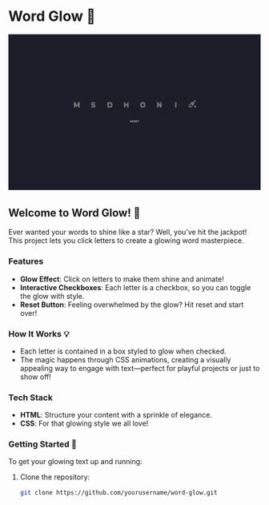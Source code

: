# Word Glow 🌟

![Word Glow Preview](./design/image.png)

## Welcome to Word Glow! 🎉

Ever wanted your words to shine like a star? Well, you’ve hit the jackpot! This project lets you click letters to create a glowing word masterpiece.

### Features

- **Glow Effect**: Click on letters to make them shine and animate!
- **Interactive Checkboxes**: Each letter is a checkbox, so you can toggle the glow with style.
- **Reset Button**: Feeling overwhelmed by the glow? Hit reset and start over!

### How It Works 💡

- Each letter is contained in a box styled to glow when checked.
- The magic happens through CSS animations, creating a visually appealing way to engage with text—perfect for playful projects or just to show off!

### Tech Stack

- **HTML**: Structure your content with a sprinkle of elegance.
- **CSS**: For that glowing style we all love!

### Getting Started 🚀

To get your glowing text up and running:

1. Clone the repository:
   ```bash
   git clone https://github.com/yourusername/word-glow.git
